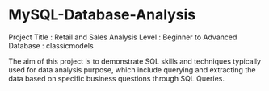 # MySQL-Database-Analysis

Project Title : Retail and Sales Analysis
Level : Beginner to Advanced
Database : classicmodels

The aim of this project is to demonstrate SQL skills and techniques typically used for data analysis purpose, which include querying and extracting the data based on specific business questions through SQL Queries. 
